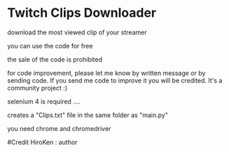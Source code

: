 # Twitch Clips Downloader
download the most viewed clip of your streamer

you can use the code for free

the sale of the code is prohibited

for code improvement, please let me know by written message or by sending code. If you send me code to improve it you will be credited. It's a community project :)


selenium 4 is required ....

creates a "Clips.txt" file in the same folder as "main.py"

you need chrome and chromedriver

#Credit HiroKen : author
